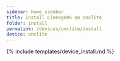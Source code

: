 ```yaml
---
sidebar: home_sidebar
title: Install LineageOS on onclite
folder: install
permalink: /devices/onclite/install
device: onclite
---
```

{% include templates/device_install.md %}
